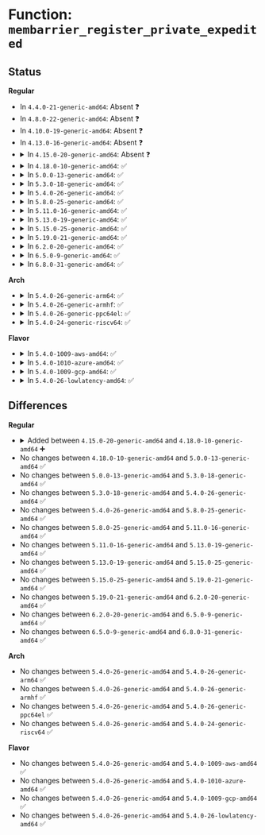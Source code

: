 # Function: <code>membarrier_register_private_expedited</code>

## Status
<b>Regular</b>
<ul>
<li>
In <code>4.4.0-21-generic-amd64</code>: Absent ❓
</li>
<li>
In <code>4.8.0-22-generic-amd64</code>: Absent ❓
</li>
<li>
In <code>4.10.0-19-generic-amd64</code>: Absent ❓
</li>
<li>
In <code>4.13.0-16-generic-amd64</code>: Absent ❓
</li>
<li>
<details>
<summary>In <code>4.15.0-20-generic-amd64</code>: Absent ❓</summary>

```json
{
  "name": "membarrier_register_private_expedited",
  "collision_type": "Unique Static",
  "inline_type": "Full",
  "funcs": [
    {
      "addr": 18446744071579745789,
      "name": "membarrier_register_private_expedited",
      "external": false,
      "loc": "kernel/sched/membarrier.c:108",
      "file": "kernel/sched/membarrier.c",
      "inline": "not declared, inlined",
      "caller_inline": [
        "kernel/sched/membarrier.c:SyS_membarrier"
      ],
      "caller_func": []
    }
  ],
  "symbols": []
}
```
</details>
</li>
<li>
<details>
<summary>In <code>4.18.0-10-generic-amd64</code>: ✅</summary>

```c
int membarrier_register_private_expedited(int flags)
```

```json
{
  "name": "membarrier_register_private_expedited",
  "collision_type": "Unique Static",
  "inline_type": "No",
  "funcs": [
    {
      "addr": 18446744071579779312,
      "name": "membarrier_register_private_expedited",
      "external": false,
      "loc": "kernel/sched/membarrier.c:221",
      "file": "kernel/sched/membarrier.c",
      "inline": "seen, unknown",
      "caller_inline": [],
      "caller_func": [
        "kernel/sched/membarrier.c:__ia32_sys_membarrier",
        "kernel/sched/membarrier.c:__ia32_sys_membarrier",
        "kernel/sched/membarrier.c:__x64_sys_membarrier",
        "kernel/sched/membarrier.c:__x64_sys_membarrier"
      ]
    }
  ],
  "symbols": [
    {
      "addr": 18446744071579779312,
      "name": "membarrier_register_private_expedited",
      "section": ".text",
      "bind": "STB_LOCAL",
      "size": 119
    }
  ]
}
```
</details>
</li>
<li>
<details>
<summary>In <code>5.0.0-13-generic-amd64</code>: ✅</summary>

```c
int membarrier_register_private_expedited(int flags)
```

```json
{
  "name": "membarrier_register_private_expedited",
  "collision_type": "Unique Static",
  "inline_type": "No",
  "funcs": [
    {
      "addr": 18446744071579822192,
      "name": "membarrier_register_private_expedited",
      "external": false,
      "loc": "kernel/sched/membarrier.c:221",
      "file": "kernel/sched/membarrier.c",
      "inline": "seen, unknown",
      "caller_inline": [],
      "caller_func": [
        "kernel/sched/membarrier.c:__ia32_sys_membarrier",
        "kernel/sched/membarrier.c:__ia32_sys_membarrier",
        "kernel/sched/membarrier.c:__x64_sys_membarrier",
        "kernel/sched/membarrier.c:__x64_sys_membarrier"
      ]
    }
  ],
  "symbols": [
    {
      "addr": 18446744071579822192,
      "name": "membarrier_register_private_expedited",
      "section": ".text",
      "bind": "STB_LOCAL",
      "size": 119
    }
  ]
}
```
</details>
</li>
<li>
<details>
<summary>In <code>5.3.0-18-generic-amd64</code>: ✅</summary>

```c
int membarrier_register_private_expedited(int flags)
```

```json
{
  "name": "membarrier_register_private_expedited",
  "collision_type": "Unique Static",
  "inline_type": "No",
  "funcs": [
    {
      "addr": 18446744071579850384,
      "name": "membarrier_register_private_expedited",
      "external": false,
      "loc": "kernel/sched/membarrier.c:212",
      "file": "kernel/sched/membarrier.c",
      "inline": "seen, unknown",
      "caller_inline": [],
      "caller_func": [
        "kernel/sched/membarrier.c:__ia32_sys_membarrier",
        "kernel/sched/membarrier.c:__ia32_sys_membarrier",
        "kernel/sched/membarrier.c:__x64_sys_membarrier",
        "kernel/sched/membarrier.c:__x64_sys_membarrier"
      ]
    }
  ],
  "symbols": [
    {
      "addr": 18446744071579850384,
      "name": "membarrier_register_private_expedited",
      "section": ".text",
      "bind": "STB_LOCAL",
      "size": 122
    }
  ]
}
```
</details>
</li>
<li>
<details>
<summary>In <code>5.4.0-26-generic-amd64</code>: ✅</summary>

```c
int membarrier_register_private_expedited(int flags)
```

```json
{
  "name": "membarrier_register_private_expedited",
  "collision_type": "Unique Static",
  "inline_type": "No",
  "funcs": [
    {
      "addr": 18446744071579899568,
      "name": "membarrier_register_private_expedited",
      "external": false,
      "loc": "kernel/sched/membarrier.c:278",
      "file": "kernel/sched/membarrier.c",
      "inline": "seen, unknown",
      "caller_inline": [],
      "caller_func": [
        "kernel/sched/membarrier.c:__ia32_sys_membarrier",
        "kernel/sched/membarrier.c:__ia32_sys_membarrier",
        "kernel/sched/membarrier.c:__x64_sys_membarrier",
        "kernel/sched/membarrier.c:__x64_sys_membarrier"
      ]
    }
  ],
  "symbols": [
    {
      "addr": 18446744071579899568,
      "name": "membarrier_register_private_expedited",
      "section": ".text",
      "bind": "STB_LOCAL",
      "size": 103
    }
  ]
}
```
</details>
</li>
<li>
<details>
<summary>In <code>5.8.0-25-generic-amd64</code>: ✅</summary>

```c
int membarrier_register_private_expedited(int flags)
```

```json
{
  "name": "membarrier_register_private_expedited",
  "collision_type": "Unique Static",
  "inline_type": "No",
  "funcs": [
    {
      "addr": 18446744071579942624,
      "name": "membarrier_register_private_expedited",
      "external": false,
      "loc": "kernel/sched/membarrier.c:278",
      "file": "kernel/sched/membarrier.c",
      "inline": "seen, unknown",
      "caller_inline": [],
      "caller_func": [
        "kernel/sched/membarrier.c:__ia32_sys_membarrier",
        "kernel/sched/membarrier.c:__ia32_sys_membarrier",
        "kernel/sched/membarrier.c:__x64_sys_membarrier",
        "kernel/sched/membarrier.c:__x64_sys_membarrier"
      ]
    }
  ],
  "symbols": [
    {
      "addr": 18446744071579942624,
      "name": "membarrier_register_private_expedited",
      "section": ".text",
      "bind": "STB_LOCAL",
      "size": 144
    }
  ]
}
```
</details>
</li>
<li>
<details>
<summary>In <code>5.11.0-16-generic-amd64</code>: ✅</summary>

```c
int membarrier_register_private_expedited(int flags)
```

```json
{
  "name": "membarrier_register_private_expedited",
  "collision_type": "Unique Static",
  "inline_type": "No",
  "funcs": [
    {
      "addr": 18446744071579930624,
      "name": "membarrier_register_private_expedited",
      "external": false,
      "loc": "kernel/sched/membarrier.c:501",
      "file": "kernel/sched/membarrier.c",
      "inline": "seen, unknown",
      "caller_inline": [],
      "caller_func": [
        "kernel/sched/membarrier.c:__ia32_sys_membarrier",
        "kernel/sched/membarrier.c:__ia32_sys_membarrier",
        "kernel/sched/membarrier.c:__ia32_sys_membarrier",
        "kernel/sched/membarrier.c:__x64_sys_membarrier",
        "kernel/sched/membarrier.c:__x64_sys_membarrier",
        "kernel/sched/membarrier.c:__x64_sys_membarrier"
      ]
    }
  ],
  "symbols": [
    {
      "addr": 18446744071579930624,
      "name": "membarrier_register_private_expedited",
      "section": ".text",
      "bind": "STB_LOCAL",
      "size": 194
    }
  ]
}
```
</details>
</li>
<li>
<details>
<summary>In <code>5.13.0-19-generic-amd64</code>: ✅</summary>

```c
int membarrier_register_private_expedited(int flags)
```

```json
{
  "name": "membarrier_register_private_expedited",
  "collision_type": "Unique Static",
  "inline_type": "No",
  "funcs": [
    {
      "addr": 18446744071579937936,
      "name": "membarrier_register_private_expedited",
      "external": false,
      "loc": "kernel/sched/membarrier.c:501",
      "file": "kernel/sched/membarrier.c",
      "inline": "seen, unknown",
      "caller_inline": [],
      "caller_func": [
        "kernel/sched/membarrier.c:__ia32_sys_membarrier",
        "kernel/sched/membarrier.c:__ia32_sys_membarrier",
        "kernel/sched/membarrier.c:__ia32_sys_membarrier",
        "kernel/sched/membarrier.c:__x64_sys_membarrier",
        "kernel/sched/membarrier.c:__x64_sys_membarrier",
        "kernel/sched/membarrier.c:__x64_sys_membarrier"
      ]
    }
  ],
  "symbols": [
    {
      "addr": 18446744071579937936,
      "name": "membarrier_register_private_expedited",
      "section": ".text",
      "bind": "STB_LOCAL",
      "size": 152
    }
  ]
}
```
</details>
</li>
<li>
<details>
<summary>In <code>5.15.0-25-generic-amd64</code>: ✅</summary>

```c
int membarrier_register_private_expedited(int flags)
```

```json
{
  "name": "membarrier_register_private_expedited",
  "collision_type": "Unique Static",
  "inline_type": "No",
  "funcs": [
    {
      "addr": 18446744071580062880,
      "name": "membarrier_register_private_expedited",
      "external": false,
      "loc": "kernel/sched/membarrier.c:502",
      "file": "kernel/sched/membarrier.c",
      "inline": "seen, unknown",
      "caller_inline": [],
      "caller_func": [
        "kernel/sched/membarrier.c:__ia32_sys_membarrier",
        "kernel/sched/membarrier.c:__ia32_sys_membarrier",
        "kernel/sched/membarrier.c:__ia32_sys_membarrier",
        "kernel/sched/membarrier.c:__x64_sys_membarrier",
        "kernel/sched/membarrier.c:__x64_sys_membarrier",
        "kernel/sched/membarrier.c:__x64_sys_membarrier"
      ]
    }
  ],
  "symbols": [
    {
      "addr": 18446744071580062880,
      "name": "membarrier_register_private_expedited",
      "section": ".text",
      "bind": "STB_LOCAL",
      "size": 152
    }
  ]
}
```
</details>
</li>
<li>
<details>
<summary>In <code>5.19.0-21-generic-amd64</code>: ✅</summary>

```c
int membarrier_register_private_expedited(int flags)
```

```json
{
  "name": "membarrier_register_private_expedited",
  "collision_type": "Unique Static",
  "inline_type": "No",
  "funcs": [
    {
      "addr": 18446744071580147440,
      "name": "membarrier_register_private_expedited",
      "external": false,
      "loc": "kernel/sched/membarrier.c:501",
      "file": "kernel/sched/build_utility.c",
      "inline": "seen, unknown",
      "caller_inline": [],
      "caller_func": [
        "kernel/sched/build_utility.c:__ia32_sys_membarrier",
        "kernel/sched/build_utility.c:__ia32_sys_membarrier",
        "kernel/sched/build_utility.c:__ia32_sys_membarrier",
        "kernel/sched/build_utility.c:__x64_sys_membarrier",
        "kernel/sched/build_utility.c:__x64_sys_membarrier",
        "kernel/sched/build_utility.c:__x64_sys_membarrier"
      ]
    }
  ],
  "symbols": [
    {
      "addr": 18446744071580147440,
      "name": "membarrier_register_private_expedited",
      "section": ".text",
      "bind": "STB_LOCAL",
      "size": 133
    }
  ]
}
```
</details>
</li>
<li>
<details>
<summary>In <code>6.2.0-20-generic-amd64</code>: ✅</summary>

```c
int membarrier_register_private_expedited(int flags)
```

```json
{
  "name": "membarrier_register_private_expedited",
  "collision_type": "Unique Static",
  "inline_type": "No",
  "funcs": [
    {
      "addr": 18446744071580343840,
      "name": "membarrier_register_private_expedited",
      "external": false,
      "loc": "kernel/sched/membarrier.c:501",
      "file": "kernel/sched/build_utility.c",
      "inline": "seen, unknown",
      "caller_inline": [],
      "caller_func": [
        "kernel/sched/build_utility.c:__ia32_sys_membarrier",
        "kernel/sched/build_utility.c:__ia32_sys_membarrier",
        "kernel/sched/build_utility.c:__ia32_sys_membarrier",
        "kernel/sched/build_utility.c:__x64_sys_membarrier",
        "kernel/sched/build_utility.c:__x64_sys_membarrier",
        "kernel/sched/build_utility.c:__x64_sys_membarrier"
      ]
    }
  ],
  "symbols": [
    {
      "addr": 18446744071580343840,
      "name": "membarrier_register_private_expedited",
      "section": ".text",
      "bind": "STB_LOCAL",
      "size": 133
    }
  ]
}
```
</details>
</li>
<li>
<details>
<summary>In <code>6.5.0-9-generic-amd64</code>: ✅</summary>

```c
int membarrier_register_private_expedited(int flags)
```

```json
{
  "name": "membarrier_register_private_expedited",
  "collision_type": "Unique Static",
  "inline_type": "No",
  "funcs": [
    {
      "addr": 18446744071580410864,
      "name": "membarrier_register_private_expedited",
      "external": false,
      "loc": "kernel/sched/membarrier.c:502",
      "file": "kernel/sched/build_utility.c",
      "inline": "seen, unknown",
      "caller_inline": [],
      "caller_func": [
        "kernel/sched/build_utility.c:__ia32_sys_membarrier",
        "kernel/sched/build_utility.c:__ia32_sys_membarrier",
        "kernel/sched/build_utility.c:__ia32_sys_membarrier",
        "kernel/sched/build_utility.c:__x64_sys_membarrier",
        "kernel/sched/build_utility.c:__x64_sys_membarrier",
        "kernel/sched/build_utility.c:__x64_sys_membarrier"
      ]
    }
  ],
  "symbols": [
    {
      "addr": 18446744071580410864,
      "name": "membarrier_register_private_expedited",
      "section": ".text",
      "bind": "STB_LOCAL",
      "size": 138
    }
  ]
}
```
</details>
</li>
<li>
<details>
<summary>In <code>6.8.0-31-generic-amd64</code>: ✅</summary>

```c
int membarrier_register_private_expedited(int flags)
```

```json
{
  "name": "membarrier_register_private_expedited",
  "collision_type": "Unique Static",
  "inline_type": "No",
  "funcs": [
    {
      "addr": 18446744071580466992,
      "name": "membarrier_register_private_expedited",
      "external": false,
      "loc": "kernel/sched/membarrier.c:508",
      "file": "kernel/sched/build_utility.c",
      "inline": "seen, unknown",
      "caller_inline": [],
      "caller_func": [
        "kernel/sched/build_utility.c:__do_sys_membarrier",
        "kernel/sched/build_utility.c:__do_sys_membarrier",
        "kernel/sched/build_utility.c:__do_sys_membarrier"
      ]
    }
  ],
  "symbols": [
    {
      "addr": 18446744071580466992,
      "name": "membarrier_register_private_expedited",
      "section": ".text",
      "bind": "STB_LOCAL",
      "size": 138
    }
  ]
}
```
</details>
</li>
</ul>
<b>Arch</b>
<ul>
<li>
<details>
<summary>In <code>5.4.0-26-generic-arm64</code>: ✅</summary>

```c
int membarrier_register_private_expedited(int flags)
```

```json
{
  "name": "membarrier_register_private_expedited",
  "collision_type": "Unique Static",
  "inline_type": "No",
  "funcs": [
    {
      "addr": 18446603336491098216,
      "name": "membarrier_register_private_expedited",
      "external": false,
      "loc": "kernel/sched/membarrier.c:278",
      "file": "kernel/sched/membarrier.c",
      "inline": "seen, unknown",
      "caller_inline": [],
      "caller_func": [
        "kernel/sched/membarrier.c:__arm64_sys_membarrier",
        "kernel/sched/membarrier.c:__arm64_sys_membarrier"
      ]
    }
  ],
  "symbols": [
    {
      "addr": 18446603336491098216,
      "name": "membarrier_register_private_expedited",
      "section": ".text",
      "bind": "STB_LOCAL",
      "size": 200
    }
  ]
}
```
</details>
</li>
<li>
<details>
<summary>In <code>5.4.0-26-generic-armhf</code>: ✅</summary>

```c
int membarrier_register_private_expedited(int flags)
```

```json
{
  "name": "membarrier_register_private_expedited",
  "collision_type": "Unique Static",
  "inline_type": "No",
  "funcs": [
    {
      "addr": 3225101252,
      "name": "membarrier_register_private_expedited",
      "external": false,
      "loc": "kernel/sched/membarrier.c:278",
      "file": "kernel/sched/membarrier.c",
      "inline": "seen, unknown",
      "caller_inline": [],
      "caller_func": [
        "kernel/sched/membarrier.c:__se_sys_membarrier",
        "kernel/sched/membarrier.c:__se_sys_membarrier"
      ]
    }
  ],
  "symbols": [
    {
      "addr": 3225101252,
      "name": "membarrier_register_private_expedited",
      "section": ".text",
      "bind": "STB_LOCAL",
      "size": 172
    }
  ]
}
```
</details>
</li>
<li>
<details>
<summary>In <code>5.4.0-26-generic-ppc64el</code>: ✅</summary>

```c
int membarrier_register_private_expedited(int flags)
```

```json
{
  "name": "membarrier_register_private_expedited",
  "collision_type": "Unique Static",
  "inline_type": "No",
  "funcs": [
    {
      "addr": 13835058055283988000,
      "name": "membarrier_register_private_expedited",
      "external": false,
      "loc": "kernel/sched/membarrier.c:278",
      "file": "kernel/sched/membarrier.c",
      "inline": "seen, unknown",
      "caller_inline": [],
      "caller_func": [
        "kernel/sched/membarrier.c:__se_sys_membarrier",
        "kernel/sched/membarrier.c:__se_sys_membarrier"
      ]
    }
  ],
  "symbols": [
    {
      "addr": 13835058055283988000,
      "name": "membarrier_register_private_expedited",
      "section": ".text",
      "bind": "STB_LOCAL",
      "size": 216
    }
  ]
}
```
</details>
</li>
<li>
<details>
<summary>In <code>5.4.0-24-generic-riscv64</code>: ✅</summary>

```c
int membarrier_register_private_expedited(int flags)
```

```json
{
  "name": "membarrier_register_private_expedited",
  "collision_type": "Unique Static",
  "inline_type": "No",
  "funcs": [
    {
      "addr": 18446743936271680742,
      "name": "membarrier_register_private_expedited",
      "external": false,
      "loc": "kernel/sched/membarrier.c:278",
      "file": "kernel/sched/membarrier.c",
      "inline": "seen, unknown",
      "caller_inline": [],
      "caller_func": [
        "kernel/sched/membarrier.c:__se_sys_membarrier",
        "kernel/sched/membarrier.c:__se_sys_membarrier"
      ]
    }
  ],
  "symbols": [
    {
      "addr": 18446743936271680742,
      "name": "membarrier_register_private_expedited",
      "section": ".text",
      "bind": "STB_LOCAL",
      "size": 104
    }
  ]
}
```
</details>
</li>
</ul>
<b>Flavor</b>
<ul>
<li>
<details>
<summary>In <code>5.4.0-1009-aws-amd64</code>: ✅</summary>

```c
int membarrier_register_private_expedited(int flags)
```

```json
{
  "name": "membarrier_register_private_expedited",
  "collision_type": "Unique Static",
  "inline_type": "No",
  "funcs": [
    {
      "addr": 18446744071579871680,
      "name": "membarrier_register_private_expedited",
      "external": false,
      "loc": "kernel/sched/membarrier.c:278",
      "file": "kernel/sched/membarrier.c",
      "inline": "seen, unknown",
      "caller_inline": [],
      "caller_func": [
        "kernel/sched/membarrier.c:__ia32_sys_membarrier",
        "kernel/sched/membarrier.c:__ia32_sys_membarrier",
        "kernel/sched/membarrier.c:__x64_sys_membarrier",
        "kernel/sched/membarrier.c:__x64_sys_membarrier"
      ]
    }
  ],
  "symbols": [
    {
      "addr": 18446744071579871680,
      "name": "membarrier_register_private_expedited",
      "section": ".text",
      "bind": "STB_LOCAL",
      "size": 103
    }
  ]
}
```
</details>
</li>
<li>
<details>
<summary>In <code>5.4.0-1010-azure-amd64</code>: ✅</summary>

```c
int membarrier_register_private_expedited(int flags)
```

```json
{
  "name": "membarrier_register_private_expedited",
  "collision_type": "Unique Static",
  "inline_type": "No",
  "funcs": [
    {
      "addr": 18446744071579806624,
      "name": "membarrier_register_private_expedited",
      "external": false,
      "loc": "kernel/sched/membarrier.c:278",
      "file": "kernel/sched/membarrier.c",
      "inline": "seen, unknown",
      "caller_inline": [],
      "caller_func": [
        "kernel/sched/membarrier.c:__ia32_sys_membarrier",
        "kernel/sched/membarrier.c:__ia32_sys_membarrier",
        "kernel/sched/membarrier.c:__x64_sys_membarrier",
        "kernel/sched/membarrier.c:__x64_sys_membarrier"
      ]
    }
  ],
  "symbols": [
    {
      "addr": 18446744071579806624,
      "name": "membarrier_register_private_expedited",
      "section": ".text",
      "bind": "STB_LOCAL",
      "size": 103
    }
  ]
}
```
</details>
</li>
<li>
<details>
<summary>In <code>5.4.0-1009-gcp-amd64</code>: ✅</summary>

```c
int membarrier_register_private_expedited(int flags)
```

```json
{
  "name": "membarrier_register_private_expedited",
  "collision_type": "Unique Static",
  "inline_type": "No",
  "funcs": [
    {
      "addr": 18446744071579859840,
      "name": "membarrier_register_private_expedited",
      "external": false,
      "loc": "kernel/sched/membarrier.c:278",
      "file": "kernel/sched/membarrier.c",
      "inline": "seen, unknown",
      "caller_inline": [],
      "caller_func": [
        "kernel/sched/membarrier.c:__ia32_sys_membarrier",
        "kernel/sched/membarrier.c:__ia32_sys_membarrier",
        "kernel/sched/membarrier.c:__x64_sys_membarrier",
        "kernel/sched/membarrier.c:__x64_sys_membarrier"
      ]
    }
  ],
  "symbols": [
    {
      "addr": 18446744071579859840,
      "name": "membarrier_register_private_expedited",
      "section": ".text",
      "bind": "STB_LOCAL",
      "size": 103
    }
  ]
}
```
</details>
</li>
<li>
<details>
<summary>In <code>5.4.0-26-lowlatency-amd64</code>: ✅</summary>

```c
int membarrier_register_private_expedited(int flags)
```

```json
{
  "name": "membarrier_register_private_expedited",
  "collision_type": "Unique Static",
  "inline_type": "No",
  "funcs": [
    {
      "addr": 18446744071579905216,
      "name": "membarrier_register_private_expedited",
      "external": false,
      "loc": "kernel/sched/membarrier.c:278",
      "file": "kernel/sched/membarrier.c",
      "inline": "seen, unknown",
      "caller_inline": [],
      "caller_func": [
        "kernel/sched/membarrier.c:__ia32_sys_membarrier",
        "kernel/sched/membarrier.c:__ia32_sys_membarrier",
        "kernel/sched/membarrier.c:__x64_sys_membarrier",
        "kernel/sched/membarrier.c:__x64_sys_membarrier"
      ]
    }
  ],
  "symbols": [
    {
      "addr": 18446744071579905216,
      "name": "membarrier_register_private_expedited",
      "section": ".text",
      "bind": "STB_LOCAL",
      "size": 103
    }
  ]
}
```
</details>
</li>
</ul>

## Differences
<b>Regular</b>
<ul>
<li>
<details>
<summary>Added between <code>4.15.0-20-generic-amd64</code> and <code>4.18.0-10-generic-amd64</code> ➕</summary>

```c
int membarrier_register_private_expedited(int flags)
```
</details>
</li>
<li>
No changes between <code>4.18.0-10-generic-amd64</code> and <code>5.0.0-13-generic-amd64</code> ✅
</li>
<li>
No changes between <code>5.0.0-13-generic-amd64</code> and <code>5.3.0-18-generic-amd64</code> ✅
</li>
<li>
No changes between <code>5.3.0-18-generic-amd64</code> and <code>5.4.0-26-generic-amd64</code> ✅
</li>
<li>
No changes between <code>5.4.0-26-generic-amd64</code> and <code>5.8.0-25-generic-amd64</code> ✅
</li>
<li>
No changes between <code>5.8.0-25-generic-amd64</code> and <code>5.11.0-16-generic-amd64</code> ✅
</li>
<li>
No changes between <code>5.11.0-16-generic-amd64</code> and <code>5.13.0-19-generic-amd64</code> ✅
</li>
<li>
No changes between <code>5.13.0-19-generic-amd64</code> and <code>5.15.0-25-generic-amd64</code> ✅
</li>
<li>
No changes between <code>5.15.0-25-generic-amd64</code> and <code>5.19.0-21-generic-amd64</code> ✅
</li>
<li>
No changes between <code>5.19.0-21-generic-amd64</code> and <code>6.2.0-20-generic-amd64</code> ✅
</li>
<li>
No changes between <code>6.2.0-20-generic-amd64</code> and <code>6.5.0-9-generic-amd64</code> ✅
</li>
<li>
No changes between <code>6.5.0-9-generic-amd64</code> and <code>6.8.0-31-generic-amd64</code> ✅
</li>
</ul>
<b>Arch</b>
<ul>
<li>
No changes between <code>5.4.0-26-generic-amd64</code> and <code>5.4.0-26-generic-arm64</code> ✅
</li>
<li>
No changes between <code>5.4.0-26-generic-amd64</code> and <code>5.4.0-26-generic-armhf</code> ✅
</li>
<li>
No changes between <code>5.4.0-26-generic-amd64</code> and <code>5.4.0-26-generic-ppc64el</code> ✅
</li>
<li>
No changes between <code>5.4.0-26-generic-amd64</code> and <code>5.4.0-24-generic-riscv64</code> ✅
</li>
</ul>
<b>Flavor</b>
<ul>
<li>
No changes between <code>5.4.0-26-generic-amd64</code> and <code>5.4.0-1009-aws-amd64</code> ✅
</li>
<li>
No changes between <code>5.4.0-26-generic-amd64</code> and <code>5.4.0-1010-azure-amd64</code> ✅
</li>
<li>
No changes between <code>5.4.0-26-generic-amd64</code> and <code>5.4.0-1009-gcp-amd64</code> ✅
</li>
<li>
No changes between <code>5.4.0-26-generic-amd64</code> and <code>5.4.0-26-lowlatency-amd64</code> ✅
</li>
</ul>
